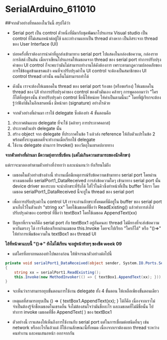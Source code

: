 # SerialArduino_611010
##จากตัวอย่างที่ทดลองในวันนี้ สรุปได้ว่า

* Serial port เป็น control ตัวหนึ่งที่มีมากับชุดพัฒนาโปรแกรม Visual studio เป็น control ที่ไม่เสนอหน้าต่อผู้ใช้ และะทำงานแยกเป็น thread ต่างหาก เป็นอิสระจาก thread ของ User Interface (UI)

* บ่อยครั้งที่เราต้องการนำค่าที่ถูกส่งเข้ามาทาง serial port ไปแสดงในกล่องข้อความ, กล่องรายการลิสต์ เป็นต้น เมื่อเราเขียนโปรแกรมให้เมธอดจาก thread ของ serial port ทำการปรับปรุงค่าของ UI control ก็จะพบว่ามันไม่สามารถทำงานได้ดังต้องการ เพราะตามกฏความปลอดภัยของการใช้ข้อมูลข้ามเธรดแล้ว คนที่จะปรับปรุงค่าใน UI control จะต้องเป็นสมาชิกของ UI control thread เท่านั้น คนอื่นไม่สามารถทำได้

* ดังนั้น เราจะต้องให้เมธอดใน thread ของ serial port ร้องขอ (หรือขอร้อง) ให้เมธอดใน thread ของ UI ทำการปรับปรุงค่าของ control ของตัวมันเอง คล้ายๆ การพูดออกมาว่า "ใครก็ได้ที่อยู่ตรงนั้น ช่วยปรับปรุงค่า control ชื่อนี้ให้หน่อย ให้ค่าเป็นตามนี้นะ" โดยที่ผู้เรียกจะต้องรู้ว่าฟังก์ชันในอีกเธรดหนึ่ง มีหน้าตา (signature) อย่างไรด้วย 

* จากตัวอย่างที่ผ่านมา เราใช้ delegate ซึ่งต้องทำ 4 ขั้นตอนคือ 
1. ประกาศต้นแบบ delegate ที่จะใช้ (คล้ายๆ การประกาศคลาส)
2. ประกาศตัวแปร delegate นั้น
3. สร้าง object จาก delegate ที่ประกาศในข้อ 1 แล้วส่ง reference ให้กับตัวแปรในข้อ 2 พร้อมทั้งระบุเมธอดที่จะทำงานเมื่อเรียกใช้ delegate
4. ใช้งาน delegate ผ่านการ Invoke() ของวัตถุในเธรดปลายทาง

**จากตัวอย่างที่ผ่านมา มีความยุ่งยากซับซ้อน (แต่ไม่เกินความสามารถของนักศึกษา)**

แต่เราจะมาลองทำตามตัวอย่างที่ง่ายกว่า และแน่นอนว่า ยังเรียนไม่ถึง


* เมธอดในตัวอย่างข้างล่างนี้ ทำงานเมื่อมีเหตุการณ์รับข้อความเข้ามาทาง serial port โดยผ่านทางเมธอดชื่อ serialPort1_DataReceived การส่งข้อความใดๆ เข้ามาทาง serial port นั้น device driver ของระบบ จะนำอักขระที่รับได้ ใส่ไว้ในคิวซึ่งทำหน้าที่เป็น buffer ให้เรา โดยเมธอด serialPort1_DataReceived นี้จะยู่ใน thread ของ serial port

* เพื่อการปรับปรุงค่าใน control UI เราจะอ่านอักขระทั้งหมดที่มีอยู่ใน buffer ของ serial port มาเก็บไว้ในตัวแปร "string xx" โดยใช้เมธอดที่ชื่อว่า ReadExisting() แล้วทำการส่งไปปรับปรุงค่าของ control ที่ชื่อว่า textBox1 โดยใช้เมธอด AppendText(xx)

* ปัญหาที่เราเจอก็คือ serial port กับ textBox1 อยู่กันคนละ thread ไม่มีทางที่จะส่งข้อความหากันตรงๆ ได้ เราจึงต้องเรียกผ่านเมธอด this.Invoke โดยจะไปเรียก "ใครก็ได้" หรือ "()=>" ให้ทำการเพิ่มข้อความใน textBox1 ของ thread UI

**ไอ้ที่หน้าตาแบบนี้ "()=>" ยังไม่ได้เรียน จะอยู่หน้าท้ายๆ ของชีต week 09** 

* แต่ใครที่อยากทดลองทำไปพลางก่อน ให้พิจารณาตัวอย่างต่อไปนี้
```c#
private void serialPort1_DataReceived(object sender, System.IO.Ports.SerialDataReceivedEventArgs e)
{
    string xx = serialPort1.ReadExisting();
    this.Invoke(new MethodInvoker(() => { textBox1.AppendText(xx); }));
}
```
* จะเห็นว่าเราสามารถยุบขั้นตอนการใช้งาน delegate ทั้ง 4 ขั้นตอน ให้เหลือเพียงขั้นตอนเดียว 

* เหตุผลที่สามารถยุบเป็น () => { textBox1.AppendText(xx); } ได้ก็คือ เนื่องจากเราไม่จำเป็นต้องรู้จักชื่อเมธอดในเธรดอื่น จึงไม่ต้องสนใจว่ามันชื่ออะไร และเมธอดที่ไม่มีชื่อนั้น ไปทำการ invoke เมธอดที่ชื่อ AppendText( ) ของ textBox1

* ตัวอย่างนี้ เราแสดงให้เห็นถึงการใช้งานกับ serial port แต่ในการเชื่อมต่อชนิดอื่นๆ เช่น network หรืออะไรก็แล้วแต่ ก็ใช้งานลักษณะนี้ทั้งหมด เนื่องจากเราต้องแยก thread ระหว่าง คนทำงาน และคนเสนอหน้า ออกจากกัน
